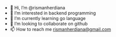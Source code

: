 - 👋 Hi, I’m @rismanherdiana
- 👀 I’m interested in backend programming
- 🌱 I’m currently learning go language
- 💞️ I’m looking to collaborate on github
- 📫 How to reach me rismanherdiana@gmail.com

<!---
rismanherdiana/rismanherdiana is a ✨ special ✨ repository because its `README.md` (this file) appears on your GitHub profile.
You can click the Preview link to take a look at your changes.
--->
